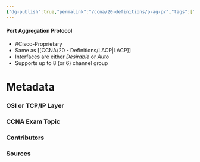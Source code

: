 ```yaml
---
{"dg-publish":true,"permalink":"/ccna/20-definitions/p-ag-p/","tags":["defs_ccna"],"created":"2023-11-05T10:55:11.000-08:00","updated":"2023-11-08T14:00:47.877-08:00"}
---
```


#### Port Aggregation Protocol
- #Cisco-Proprietary 
- Same as [[CCNA/20 - Definitions/LACP\|LACP]]
- Interfaces are either *Desirable* or *Auto*
- Supports up to 8 (or 6) channel group



# Metadata
### OSI or TCP/IP Layer

### CCNA Exam Topic

### Contributors

### Sources
